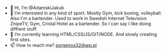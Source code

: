 - 👋 Hi, I’m @AdamskiJakub
- 👀 I’m interested in any kind of sport. Mostly Gym, kick boxing, volleyball. Also I'm a bartender. Used to work in Swedish Internet Television ZnipeTV, Gym, Cristal Hotel as a bartender. So I can say I like doing diffrent stuff.
- 🌱 I’m currently learning HTML/CSS/JS/GIT/NODE. And slowly creating first sites. 
- 📫 How to reach me? porgenos32@wp.pl

<!---
AdamskiJakub/AdamskiJakub is a ✨ special ✨ repository because its `README.md` (this file) appears on your GitHub profile.
You can click the Preview link to take a look at your changes.
--->

